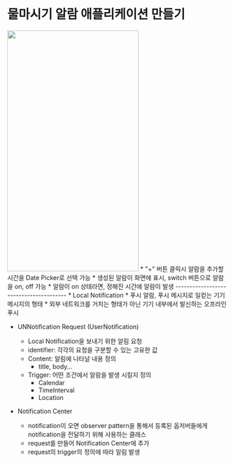 물마시기 알람 애플리케이션 만들기
===========
<img src="https://user-images.githubusercontent.com/55949986/204124769-d0028d94-31f4-4d80-a3c5-dfb63a0dc455.gif" width="300" height="550"/>
* "+" 버튼 클릭시 알람을 추가할 시간을 Date Picker로 선택 가능
* 생성된 알람이 화면에 표시, switch 버튼으로 알람을 on, off 가능
* 알람이 on 상태라면, 정해진 시간에 알람이 발생
---------------------------------------
* Local Notification
  * 푸시 알람, 푸시 메시지로 일컫는 기기 메시지의 형태
  * 외부 네트워크를 거치는 형태가 아닌 기기 내부에서 발신하는 오프라인 푸시 

* UNNotification Request (UserNotification)
  * Local Notification을 보내기 위한 알림 요청
  * identifier: 각각의 요청을 구분할 수 있는 고유한 값
  * Content: 알림에 나타날 내용 정의
     * title, body...
  * Trigger: 어떤 조건에서 알람을 발생 시킬지 정의
    * Calendar
    * TimeInterval
    * Location

* Notification Center
  * notification이 오면 observer pattern을 통해서 등록된 옵저버들에게 notification을 전달하기 위해 사용하는 클래스
  * request를 만들어 Notification Center에 추가
  * request의 trigger의 정의에 따라 알림 발생
  
